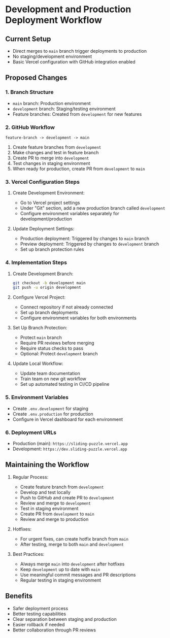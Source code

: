 # Development and Production Deployment Workflow

## Current Setup
- Direct merges to `main` branch trigger deployments to production
- No staging/development environment
- Basic Vercel configuration with GitHub integration enabled

## Proposed Changes

### 1. Branch Structure
- `main` branch: Production environment
- `development` branch: Staging/testing environment
- Feature branches: Created from `development` for new features

### 2. GitHub Workflow
```
feature-branch -> development -> main
```

1. Create feature branches from `development`
2. Make changes and test in feature branch
3. Create PR to merge into `development`
4. Test changes in staging environment
5. When ready for production, create PR from `development` to `main`

### 3. Vercel Configuration Steps

1. Create Development Environment:
   - Go to Vercel project settings
   - Under "Git" section, add a new production branch called `development`
   - Configure environment variables separately for development/production

2. Update Deployment Settings:
   - Production deployment: Triggered by changes to `main` branch
   - Preview deployment: Triggered by changes to `development` branch
   - Set up branch protection rules

### 4. Implementation Steps

1. Create Development Branch:
   ```bash
   git checkout -b development main
   git push -u origin development
   ```

2. Configure Vercel Project:
   - Connect repository if not already connected
   - Set up branch deployments
   - Configure environment variables for both environments

3. Set Up Branch Protection:
   - Protect `main` branch
   - Require PR reviews before merging
   - Require status checks to pass
   - Optional: Protect `development` branch

4. Update Local Workflow:
   - Update team documentation
   - Train team on new git workflow
   - Set up automated testing in CI/CD pipeline

### 5. Environment Variables
- Create `.env.development` for staging
- Create `.env.production` for production
- Configure in Vercel dashboard for each environment

### 6. Deployment URLs
- Production (main): `https://sliding-puzzle.vercel.app`
- Development: `https://dev.sliding-puzzle.vercel.app`

## Maintaining the Workflow

1. Regular Process:
   - Create feature branch from `development`
   - Develop and test locally
   - Push to GitHub and create PR to `development`
   - Review and merge to `development`
   - Test in staging environment
   - Create PR from `development` to `main`
   - Review and merge to production

2. Hotfixes:
   - For urgent fixes, can create hotfix branch from `main`
   - After testing, merge to both `main` and `development`

3. Best Practices:
   - Always merge `main` into `development` after hotfixes
   - Keep `development` up to date with `main`
   - Use meaningful commit messages and PR descriptions
   - Regular testing in staging environment

## Benefits
- Safer deployment process
- Better testing capabilities
- Clear separation between staging and production
- Easier rollback if needed
- Better collaboration through PR reviews